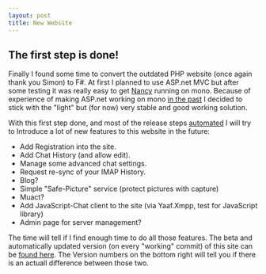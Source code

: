 ```yaml
---
layout: post
title: New Website
---
```


## The first step is done!

Finally I found some time to convert the outdated PHP website (once again thank you Simon) to F#. 
At first I planned to use ASP.net MVC but after some testing it was 
really easy to get <a href="https://github.com/NancyFx/Nancy/">Nancy</a> running on mono.
Because of experience of making ASP.net working on mono <a href="https://github.com/mono/mono/pull/888">in the past</a> 
I decided to stick with the "light" but (for now) very stable and good working solution.


With this first step done, and most of the release steps <a href="https://buildbot.yaaf.de/builders/yaaf-website-builder">automated</a>
I will try to Introduce a lot of new features to this website in the future:

 - Add Registration into the site.
 - Add Chat History (and allow edit).
 - Manage some advanced chat settings.
 - Request re-sync of your IMAP History.
 - Blog?
 - Simple "Safe-Picture" service (protect pictures with capture)
 - Muact?
 - Add JavaScript-Chat client to the site (via Yaaf.Xmpp, test for JavaScript library)
 - Admin page for server management?
 
The time will tell if I find enough time to do all those features. 
The beta and automatically updated version (on every "working" commit) of this site can be <a href="http://devel-website.yaaf.de">found here</a>.
The Version numbers on the bottom right will tell you if there is an actuall difference between those two.